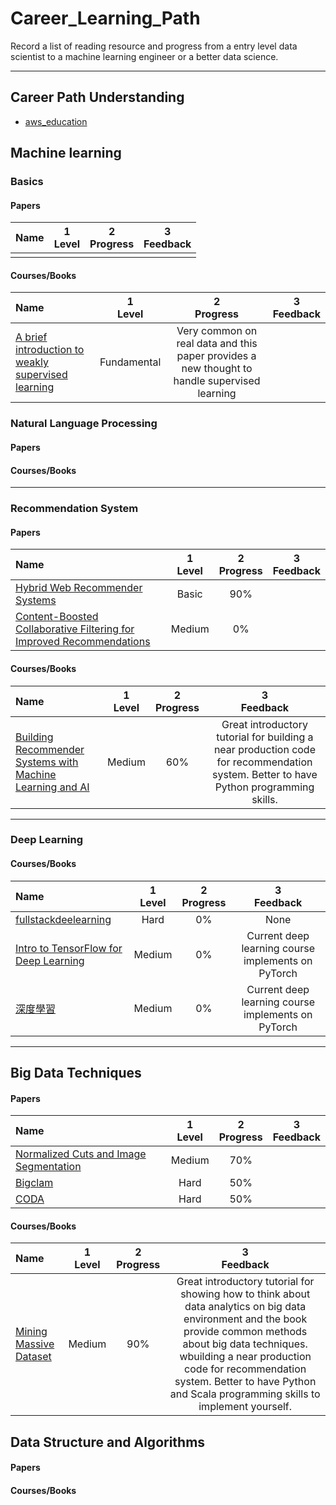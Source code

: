 # Career_Learning_Path
 Record a list of reading resource and progress from a entry level data scientist to a machine learning engineer or a better data science.

----
## Career Path Understanding
* [aws_education](https://www.awseducate.com/student/s/)


## Machine learning
### Basics
#### Papers
|               Name               | 1<br>Level        | 2<br> Progress         | 3<br>Feedback    |
|:-------------------------------- |:-----------------:|:----------------------:|:----------------:|
||||
#### Courses/Books
|               Name               | 1<br>Level        | 2<br> Progress         | 3<br>Feedback    |
|:-------------------------------- |:-----------------:|:----------------------:|:----------------:|
|[A brief introduction to weakly supervised learning](https://watermark.silverchair.com/nwx106.pdf?token=AQECAHi208BE49Ooan9kkhW_Ercy7Dm3ZL_9Cf3qfKAc485ysgAAApwwggKYBgkqhkiG9w0BBwagggKJMIIChQIBADCCAn4GCSqGSIb3DQEHATAeBglghkgBZQMEAS4wEQQMExJ3btTQL8-bfdPMAgEQgIICT5US_PG8RcVCrtsOX8fU50jXWO-vgcHXsfDGTcEjvZwQyLd8U_c1Swr9BMZJVOAks_ZUzUpZd7j7M7kqx_s2kW1oaevZG2RSLtotnycxXpQ7tCznk_3nK2T7Bwfe328Js8B6IaqmtI7YLhvmCfcN_jlkoB04HjSCLr170pi_DRuq3gT04i_ZQbwzL7oRoYgYWsnXy18Ckc-_JOHiOclQdG3DwarXzrJVUDEYgLFakBtm3v6gsNQfBCCEbJiZJ_ufX4zRe6qKfcYvMZBPBi2q2xXNenDP2hdxIOhte-gycLOqgBD8VChCLyhrSZaBx2iKUNiuvdQc5Z5qsnl0rT1oTDZvtJRRrrfN-vBJLYWklHHqz3Vm8CpYp0DmJViQrTHcmsQ0mqqtM1sbG8DamvTtiQVZ-i9CUxWmYYOjwaIIfNUlJKe_zMe8PMIz_lmiIYoUAOq0pL2nvZqpMkoPgYwZlkJ_rN4t-xhZX4OMmleTOvnamJtGd_9XPSdlGOBsKwNTBN0Hvn3FVLBmWHfaOdtST7fBdvKncKRzXem-Ev4dmjnFK2Hy8l6DNGxOF0Yt84WQBRW4RcmHdSvPxt6IgId16_L0-uOZ9oS96uevZjaTjEUvHIAa1KB5vCjxVZOoiP5xLswMfHhuFaep8D-6D2ImITdf0RJWRD_bnOBV4vJ3NLwQCPMMewFAQwN1UT6ESd9UyZPo0EjgubQguF9P-8S36RRnjnRY16FFplIbbt6wGl9cceKu9BGPJrjQrA3ombADw3Yo1MMS3x66_1qUfSLhNg) | Fundamental | Very common on real data and this paper provides a new thought to handle supervised learning|

### Natural Language Processing
#### Papers
#### Courses/Books

----
### Recommendation System
#### Papers
|               Name               | 1<br>Level        | 2<br> Progress         | 3<br>Feedback    |
|:-------------------------------- |:-----------------:|:----------------------:|:----------------:|
|[Hybrid Web Recommender Systems ](http://citeseerx.ist.psu.edu/viewdoc/download?doi=10.1.1.435.7538&rep=rep1&type=pdf)   | Basic  | 90%  | |
|[Content-Boosted Collaborative Filtering for Improved Recommendations](https://www.cs.utexas.edu/~ml/papers/cbcf-aaai-02.pdf)| Medium | 0% ||

#### Courses/Books
|               Name               | 1<br>Level        | 2<br> Progress         | 3<br>Feedback    |
|:-------------------------------- |:-----------------:|:----------------------:|:----------------:|
|[Building Recommender Systems with Machine Learning and AI](https://www.udemy.com/course/building-recommender-systems-with-machine-learning-and-ai/) | Medium  | 60% | Great introductory tutorial for building a near production code for recommendation system. Better to have Python programming skills.|

----
### Deep Learning
#### Courses/Books
|               Name               | 1<br>Level        | 2<br> Progress         | 3<br>Feedback    |
|:-------------------------------- |:-----------------:|:----------------------:|:----------------:|
|[fullstackdeelearning](https://fullstackdeeplearning.com/)|Hard|0%|None|
|[Intro to TensorFlow for Deep Learning](https://www.udacity.com)| Medium | 0% | Current deep learning course implements on PyTorch |
|[深度學習](https://www.udacity.com)| Medium | 0% | Current deep learning course implements on PyTorch |
----

## Big Data Techniques
#### Papers
|               Name               | 1<br>Level        | 2<br> Progress         | 3<br>Feedback    |
|:-------------------------------- |:-----------------:|:----------------------:|:----------------:|
|[Normalized Cuts and Image Segmentation](https://people.eecs.berkeley.edu/~malik/papers/SM-ncut.pdf)|Medium|70%||
|[Bigclam](http://infolab.stanford.edu/~crucis/pubs/paper-nmfagm.pdf)|Hard|50%||
|[CODA](https://cs.stanford.edu/people/jure/pubs/coda-wsdm14.pdf)|Hard|50%||

#### Courses/Books
|               Name               | 1<br>Level        | 2<br> Progress         | 3<br>Feedback    |
|:-------------------------------- |:-----------------:|:----------------------:|:----------------:|
|[Mining Massive Dataset](http://www.mmds.org/)   | Medium  | 90%  | Great introductory tutorial for showing how to think about data analytics on big data environment and the book provide common methods about big data techniques. wbuilding a near production code for recommendation system. Better to have Python and Scala programming skills to implement yourself.|

## Data Structure and Algorithms
#### Papers
#### Courses/Books



